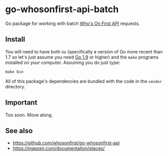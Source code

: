 # go-whosonfirst-api-batch

Go package for working with batch [Who's On First API](https://mapzen.com/documentation/places/) requests.

## Install

You will need to have both `Go` (specifically a version of Go more recent than 1.7 so let's just assume you need [Go 1.9](https://golang.org/dl/) or higher) and the `make` programs installed on your computer. Assuming you do just type:

```
make bin
```

All of this package's dependencies are bundled with the code in the `vendor` directory.

## Important

Too soon. Move along.

## See also

* https://github.com/whosonfirst/go-whosonfirst-api
* https://mapzen.com/documentation/places/


